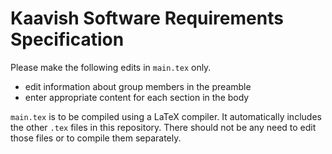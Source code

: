 # Kaavish Software Requirements Specification

Please make the following edits in `main.tex` only.
- edit information about group members in the preamble
- enter appropriate content for each section in the body

`main.tex` is to be compiled using a LaTeX compiler. It automatically includes  the other `.tex` files in this repository. There should not be any need to edit those files or to compile them separately.
